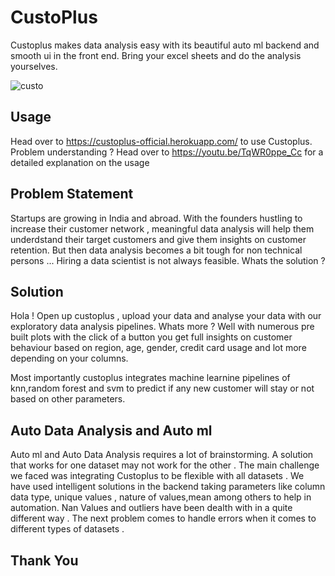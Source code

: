 # CustoPlus

Custoplus makes data analysis easy with its beautiful auto ml backend and smooth ui in the front end. Bring your excel sheets and do the analysis yourselves.

![custo](https://user-images.githubusercontent.com/63863911/182765744-19a743e7-3080-43c4-959c-98d32e62c9c1.PNG)

## Usage 

Head over to https://custoplus-official.herokuapp.com/ to use Custoplus.
Problem understanding ?
Head over to https://youtu.be/TqWR0ppe_Cc for a detailed explanation on the usage

## Problem Statement
Startups are growing in India and abroad. With the founders hustling to increase their customer network , meaningful data analysis will help them underdstand their target customers and give them insights on customer retention. But then data analysis becomes a bit tough for non technical persons ... Hiring a data scientist is not always feasible. Whats the solution ?

## Solution

Hola ! Open up custoplus , upload your data and analyse your data with our exploratory data analysis pipelines.
Whats more ? Well with numerous pre built plots with the click of a button you get full insights on customer behaviour based on region, age, gender, credit card usage and lot more depending on your columns.

Most importantly custoplus integrates machine learnine pipelines of knn,random forest and svm to predict if any new customer will stay or not based on other
parameters.

## Auto Data Analysis and Auto ml

Auto ml and Auto Data Analysis requires a lot of brainstorming. A solution that works for one dataset may not work for the other . The main challenge we faced was integrating Custoplus to be flexible with all datasets . We have used intelligent solutions in the backend taking parameters like column data type, unique values , nature of values,mean among others to help in automation. Nan Values and outliers have been dealth with in a quite different way . The next problem comes to handle errors when it comes to different types of datasets .

## Thank You



